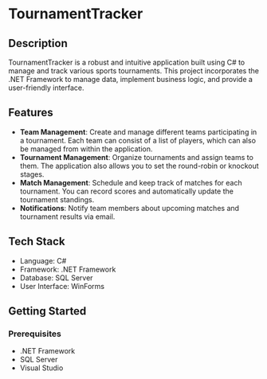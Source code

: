 # TournamentTracker

## Description
TournamentTracker is a robust and intuitive application built using C# to manage and track various sports tournaments. This project incorporates the .NET Framework to manage data, implement business logic, and provide a user-friendly interface.

## Features

- **Team Management**: Create and manage different teams participating in a tournament. Each team can consist of a list of players, which can also be managed from within the application.
- **Tournament Management**: Organize tournaments and assign teams to them. The application also allows you to set the round-robin or knockout stages.
- **Match Management**: Schedule and keep track of matches for each tournament. You can record scores and automatically update the tournament standings.
- **Notifications**: Notify team members about upcoming matches and tournament results via email.

## Tech Stack

- Language: C#
- Framework: .NET Framework
- Database: SQL Server
- User Interface: WinForms

## Getting Started

### Prerequisites

- .NET Framework
- SQL Server
- Visual Studio

<!-- ### Installation

1. Clone the repo: `git clone https://github.com/yourusername/TournamentTracker.git`
2. Open the solution in Visual Studio
3. Update the connection string in the App.config file with your SQL Server details
4. Build and run the solution

## Usage

1. Register team members and create teams.
2. Create a tournament and assign teams to it.
3. Schedule matches and record results.
4. Keep track of tournament progress and notify team members about updates.

## Contribution

Contributions are what make the open-source community such an amazing place to learn, inspire, and create. Any contributions you make are greatly appreciated.

1. Fork the Project
2. Create your Feature Branch: `git checkout -b feature/AmazingFeature`
3. Commit your Changes: `git commit -m 'Add some AmazingFeature'`
4. Push to the Branch: `git push origin feature/AmazingFeature`
5. Open a Pull Request

## License

Distributed under the MIT License. See `LICENSE` for more information.

## Contact

Your Name - [@your_twitter_handle](https://twitter.com/your_twitter_handle)

Project Link: [https://github.com/yourusername/TournamentTracker](https://github.com/yourusername/TournamentTracker) -->
